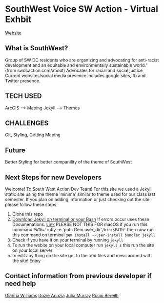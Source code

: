 # SouthWest Voice SW Action - Virtual Exhbit  

[Website](https://au-cs-software-eng-fall20.github.io/term-project-southwest-voice-sw-action-team/)

## What is SouthWest? 
Group of SW DC residents who are organizing and advocating for anti-racist development and an equitable and environmentally sustainable world.” (from swdcaction.com/about)
Advocates for racial and social justice 
Current websites/social media presence includes google sites, fb and Twitter presence. 


## TECH USED

ArcGIS --> Maping 
Jekyll --> Themes



## CHALLENGES

Git, Styling, Getting Maping

## Future 

Better Styling for better companility of the theme of SouthWest







## Next Steps for new Developers 

Welcome! To South West Action Dev Team! For this site we used a Jekyll static site using the theme 'minima' similar to theme used for 
our class last semester. If you plan on adding information or just checking out the site please follow these steps 

1) Clone this repo
2) [Download Jekyll on terminal or your Bash](https://jekyllrb.com/docs/installation/)
    If errors occur uses these Documenations.  [Link](https://askubuntu.com/questions/406643/warning-you-dont-have-a-directory-in-your-path-gem-executables-will-not-run)
    PLEASE NOT THIS FOR macOS
    if you run this command `PATH="`ruby -e 'puts Gem.user_dir'`/bin:$PATH"` then now run this command on terminal `gem install --user-install bundler jekyll`
3) Check if you have it on your terminal by running  `jekyll` 
4) To run the webite on your local computer run   `jekyll s` this run the site on your local server
5) to edit any thing on the site got to the .md files and mess around with the site! Enjoy 

## Contact information from previous developer if need help 

[Gianna Williams](https://www.linkedin.com/in/giannaewilliams/)
[Dozie Anazia](https://www.linkedin.com/in/dozie-anazia-01298418/)
[Julia Murray](https://www.linkedin.com/in/julia-murray-83008b177/)
[Rocío Bereilh](https://www.linkedin.com/in/roc%C3%ADo-bereilh-709581171/)
    

